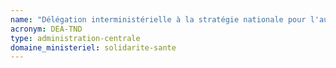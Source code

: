 ```yaml
---
name: "Délégation interministérielle à la stratégie nationale pour l'autisme au sein des troubles du neuro-développement"
acronym: DEA-TND
type: administration-centrale
domaine_ministeriel: solidarite-sante
---
```

